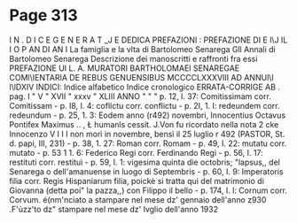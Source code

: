 # Page 313

I N . D I C E G E N E R A T _J E DEDICA PREFAZIONI : PREFAZIONE DI E l\J IL I O P AN DI AN I La famiglia e la vlta di Bartolomeo Senarega Gll Annali di Bartolomeo Senarega Descrizione dei manoscritti e raffronti fra essi PREFAZIONE UI L. A. MURATORI BARTHOLOMAEI SENAREGAE COMl\IENTARIA DE REBUS GENUENSIBUS MCCCCLXXXVIII AD ANNUl\I l\lDXIV INDICI: Indice alfabetico Indice cronologico ERRATA-CORRIGE AB . pag. I " V " XVII " xxxv " XLIII ANNO " " " p. 12, l. 37: Comitissimam corr. Comitissam - p. I8, I. 4: coflictu corr. conflictu - p. 2I, 1. I: redeundem corr. redeundum - p. 25, 1. 3: Eodem anno (r492) novembri, Innocentius Octavus Pontifex Maximus .. , Ł humanls cessit. J.Von fu ricordato nella nota 2 cke Innocenzo V I I I non morì in novembre, bensì il 25 luglio r 492 (PASTOR, St. d. papi, III, 231) - p. 38, 1. 27: Roman corr. Romam - p. 49, I. 22: mutatu corr. mutato - p. 53 1 1. 6: Federico Regi corr. Ferdinando Regi - p. 56, I. 17: restituti corr. restituì - p. 59, l. 1: vigesima quinta die octobris; "lapsus,, del Senarega o dell'amanuense in luogo di Septembris - p. 60, I. 9: Imperatoris filia corr. Regis Hispaniarum filia, poickè si tratta qui del matrimonio di Giovanna (detta poi" la pazza,,) con Filippo il bello - p. 174, I. l: Cornum corr. Corvum. é(nm'nciato a stampare nel mese dz' gennaio dell'anno z930 .F'ùzz'to dz" stampare nel mese dz' lvglio dell'anno 1932